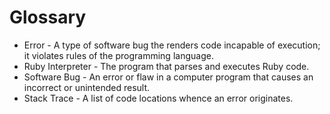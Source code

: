 # Glossary

* Error - A type of software bug the renders code incapable of execution; it violates rules of the programming language.
* Ruby Interpreter - The program that parses and executes Ruby code.
* Software Bug - An error or flaw in a computer program that causes an incorrect or unintended result.
* Stack Trace - A list of code locations whence an error originates.
